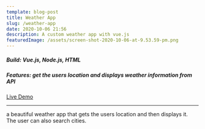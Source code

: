 ```yaml
---
template: blog-post
title: Weather App
slug: /weather-app
date: 2020-10-06 21:56
description: A custom weather app with vue.js
featuredImage: /assets/screen-shot-2020-10-06-at-9.53.59-pm.png
---
```



##### Build: Vue.js, Node.js, HTML

##### Features: get the users location and displays weather information from API

[Live Demo](https://weather-app-ccdd.netlify.app/)

- - -

a beautiful weather app that gets the users location and then displays it. The user can also search cities.